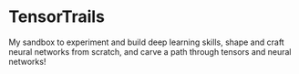 # TensorTrails
My sandbox to experiment and build deep learning skills, shape and craft neural networks from scratch, and carve a path through tensors and neural networks!
